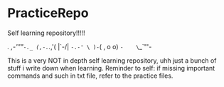 # PracticeRepo
Self learning repository!!!!!

  _._     _,-'""`-._
 (,-.`._,'(       |\`-/|
     `-.-' \ )-`( , o o)
           `-    \`_`"'-

This is a very NOT in depth self learning repository, uhh just a bunch of stuff i write down when learning.
Reminder to self: if missing important commands and such in txt file, refer to the practice files.
